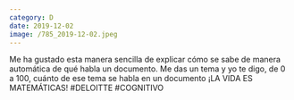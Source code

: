 ```yaml
--- 
category: D 
date: 2019-12-02 
image: /785_2019-12-02.jpeg 
--- 
```


Me ha gustado esta manera sencilla de explicar cómo se sabe de manera automática de qué habla un documento. Me das un tema y yo te digo, de 0 a 100, cuánto de ese tema se habla en un documento ¡LA VIDA ES MATEMÁTICAS! #DELOITTE #COGNITIVO